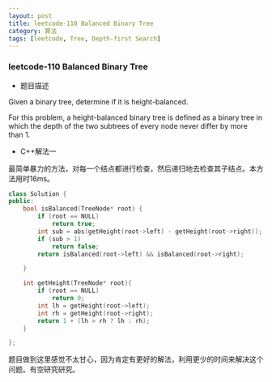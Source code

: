 ```yaml
---
layout: post
title: leetcode-110 Balanced Binary Tree
category: 算法
tags: [leetcode, Tree, Depth-first Search]
---
```


### leetcode-110 Balanced Binary Tree ###

* 题目描述

Given a binary tree, determine if it is height-balanced.

For this problem, a height-balanced binary tree is defined as a binary tree in which the depth of the two subtrees of every node never differ by more than 1.

* C++解法一

最简单暴力的方法，对每一个结点都进行检查，然后递归地去检查其子结点。本方法用时16ms。

```cpp
class Solution {
public:
	bool isBalanced(TreeNode* root) {
		if (root == NULL)
			return true;
		int sub = abs(getHeight(root->left) - getHeight(root->right));
		if (sub > 1)
			return false;
		return isBalanced(root->left) && isBalanced(root->right);

	}

	int getHeight(TreeNode* root){
		if (root == NULL)
			return 0;
		int lh = getHeight(root->left);
		int rh = getHeight(root->right);
		return 1 + (lh > rh ? lh : rh);
	}

};
```

题目做到这里感觉不太甘心，因为肯定有更好的解法，利用更少的时间来解决这个问题。有空研究研究。
